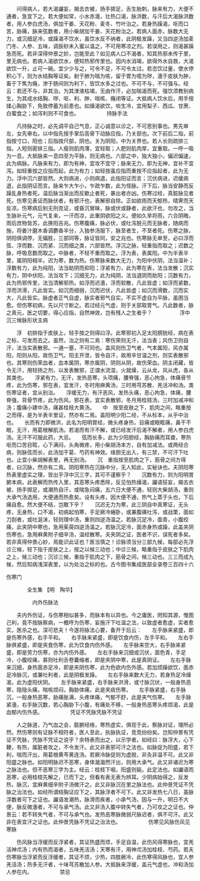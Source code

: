 <!-- { "loadSidebar": true } -->
　　问得病人，若大渴讝妄，揭去衣被，扬手掷足，舌生胎刺，脉来有力，大便不通者，急宜下之。若大便如常，小水赤濇，壮热口渴，脉洪数，与汗后大渴脉洪数者，用人参白虎汤，俱加干姜、天花粉、麦冬、竹叶治之。若身热躁渴，呕而口苦，胁痛，脉来弦数者，用小柴胡加干姜、天花粉治之。若病人面赤，脉数大无力，或沉细足冷，或躁渴不饮水，虽饮水反不纳者，此阴极发躁，又当四逆汤加麦门冬、人参、五味，调辰砂末入蜜以温之，不可用寒凉之剂。若误用之，则渴甚躁急而死。若非深得仲景之妙，岂能至此？如见病人口不渴者，知其热邪未传于里，里无病也。若病人渴欲饮水，便知热邪传里也。因内水消竭，欲得外水自救，大渴欲饮一升，止可一碗。宜少少与之，可令不足，不可令太过。若恣饮过量，使水停积心下，则为水结胸等证矣。射于肺为喘为咳，留于胃为噫为哕，濇于皮肤为肿，畜于下焦为癃，渗于肠间则为利下，皆饮水多之过也。不可不与，不可强与。经云：若还不与，非其治。为其津液枯竭，无由作汗，必加喘渴而死。强饮须教别病生，为其成水结胸、哕、呕、利、肿、喘咳、癃闭等证。大抵病人饮水后，用手按揉心胸胁下，免致停蓄为前患也。如燥渴欲饮，啖生冷，宜用梨子、西瓜、甘蔗、白蜜食之；如泻利则不可食也。
　　　　　持脉手法

　　凡持脉之时，必先调平自己气息，正心诚意以诊之，不可思别事也。男先审左，女先审右。以中指先按手掌后高骨下动脉应指，乃关部也。次下前后二指，前指按寸口，阳也；后指按尺部，阴也。关为阴阳，中为关界也。若人长则疏排三指，人短则密排三指。人瘦则肌肉薄，宜轻取；人肥则肌肉厚，宜重取。一呼一吸为一息。大抵脉来一息四至为平脉，则无病也。六部之中，独大独小，偏迟偏速，此为病脉。凡脉来有力，即为有神，宜攻不宜守；脉来无力，即为无神，宜补不宜泻。如轻重按之应指而起，此为有力；如轻按虽应指而重按不应指起者，此为无力。浮中沉六部皆然。大则病进，小则病退，此指阳证而言；沉伏病进，迟缓病退，此指阴证而言。脉来乍大乍小，乍疏乍数，此为怪脉。汗下后，脉当安静而反躁乱身热者死。温后脉当渐出而反歇止者死，暴出者亦凶。伤寒过经，真脏脉见者死。伤寒见表证而脉伏者，有邪汗也，表解邪自除。正如欲雨而天郁热，晴霁而天反凉。伤寒病后别无刑克证，或昏沉冒昧，脉或伏或静者，此欲汗也，勿攻之，当生脉补元气，元气复来，一汗而凉，此重阴欲阳之义。便如久旱将雨，六合阴晦，雨后庶物皆苏，此换阳吉兆。伤寒腹痛，脉必伏，或吐泻脱元而无脉者，随病而施，将姜汁磨木香调麝香半分，入独参汤服下，脉至者生，不至者死。伤寒之脉，阴阳俱调停，无偏胜，三部同等，脉证皆同，安之兆也。伤寒脉无单至，必曰浮而弦、浮而数、沉而紧、沉而细之类，六部皆然。浮沉之脉，轻重指而取之；迟数之脉，呼吸息数而取之。中脉者，不轻不重而取之。浮为表，表属阳。中为半表半里，属阴阳相半。迟为寒，数为热。伤寒脉来数大无力，为阳中伏阴，法当温补；浮数有力，此为纯阳，法当助阴而抑阳；浮紧有力，此为寒在表，法当发散；沉实有力，阴中伏阳，法当攻下；沉细无力，此为纯阴，法当退阴而助阳；沉数有力，此为热邪传里，法当清解邪热。如浮而迟濇，浮而软散，凡此皆虚；如浮而紧数，浮而洪滑，凡此皆实。如沉而细弱，沉而迟伏，凡此皆虚；如沉而滑数，沉而实大，凡此皆实。脉虚者正气自虚，脉实者邪气自实。不实不虚自为平脉，虽困当愈。但伤寒初病，先以尺寸断之。若过经元气虚，则于关部取胃气。凡此数者，脉之真元，医之切要，得心应指，自然神效，岂有残人之生者乎？
　　　　　浮中沉三候脉形状主病

　　浮　初排指于皮肤上，轻手按之则得曰浮。此寒邪初入足太阳膀胱经，病在表之标，可发而去之。虽然，治之则有二焉：寒伤荣则无汗，法当表；风伤卫则自汗，法当实表散邪。一通一塞，不可同也。盖风则伤卫气者，气本属阳，风亦属阳，阳则从阳，故伤卫气。阳主开泄，皆令自汗，故用辛甘温之剂，则实表散邪也。其寒则伤荣血者，血本属阴，寒亦属阴，阴则从阴，故伤荣血。阴主闭藏，皆令无汗，用轻扬之剂，以发表散邪，正谓水流湿，火就燥，云从龙，风从虎，各从其类也。　　浮紧有力，无汗，发热恶寒，头项痛，腰脊强，恶心拘急，体痛骨节疼，此为伤寒，邪在表，宜发汗，冬时用麻黄汤，三时用芎苏散、羌活冲和汤。类伤寒证者，宜从别治。　　浮缓无力，有汗恶风，发热头痛，恶心拘急，体痛，腰脊强，背骨节疼，此为伤风，邪在表，宜实表散邪，冬月用桂枝汤，三时加减冲和汤；腹痛小建中汤，痛甚桂枝大黄汤。　　中　按至皮肤之下，肌肉之间，略重按之而得，是为半表半里证，然亦有二焉。盖阳明少阳二经，不从标本，从乎中治也。　　长而有力即微洪，此名为阳明胃经，微头疼身热，目痛或眼眶痛，鼻干不眠，无汗，用葛根解肌汤。若渴而有汗不解，或已经发汗后渴不解者，用人参白虎汤。无汗不可服此药，大忌。　　弦而长多，此为少阳胆经，胸胁痛而耳聋，寒热呕而口苦目眩，心下满闷，头角微疼，用小柴胡汤本方，自有加减法。或两经合病，则脉弦而长，此汤加干葛、芍药有神效。缘胆无出入，有三禁，不可汗下吐也。止宜小柴胡解表里，再无别汤。　　沉　重指按至肌肉之下，筋骨之间方得者，曰沉脉，然亦有二焉。阴阳寒热在沉脉中分，无人知此，实秘诀也。夫阴阳寒热表里虚实之理，皆出乎浮中沉三字，其可不谨察乎？　　沉数有力，则为阳明胃腑本病，此表解而热传入里，其恶寒头疼悉除，反见怕热燥渴，讝语狂妄，揭去衣被，扬手掷足，或潮热自汗，或喘急闷痛，五六日大便不通，轻则大柴胡汤，重则大承气汤选用，大便通而热愈矣。设有头疼，因大便不通，热气上蒸于头也，下后痛自愈。然大便不结，岂敢下乎？　　沉迟无力为寒，此三阴自中真寒证，无头疼，无身热，口不渴，初病起怕寒，手足厥冷蜷卧，或兼腹痛吐泻，或战栗，面如刀刮者，或吐涎沫，轻则理中汤，重则四逆汤温之。若脉沉足冷，面青，小腹绞痛，此夹阴中寒也，急用茱萸四逆汤温之。若脉沉足冷，面赤身热或躁，此盖夹阴伤寒也，急用麻黄附子细辛汤，温经散寒。夫夹阴之证，医者不识，误死者多矣。若非真得仲景心妙，焉能识此证也？医当慎之！诊脉须当分三部九候，每部必先浮诊三候，轻下指于皮肤之上，按之以候三动也；中诊三候，略重指于皮肤之下肌肉之上，候三动也；沉诊三候，重指于肌肉之下，筋骨之间，候三动也。三三而成九候，然后知病浅深表里，以为处治之标的也。古今图书集成医部全录卷三百四十六

伤寒门

　　　　全生集 【明　陶华】

　　　　　内外伤脉法

　　夫内外伤证，与伤寒相似甚多，而脉本有以异也。今之庸医，罔知其源，惟图己利，竟不按脉察病，一概呼为伤寒，妄施汗下吐温之法，以致虚者愈虚，实者愈实，医杀之也。深可悲夫！今遂将脉法心要，备开于后云：　　左手脉来紧盛，即是伤寒外感，右手平和。　　右手脉来紧盛，即是饮食内伤，左手平和。　　左右手脉俱紧盛，即是夹食伤寒，此为饮食内伤外感。　　左手脉来空大，右手脉来紧盛，即是劳力伤寒，亦为内伤外感。　　左右手脉来沉细或沉伏，面色青，手足冷，小腹绞痛，甚则吐利舌卷囊缩者，即是夹阴中寒，此是真阴证。　　左右手脉来沉细，身热面赤足冷，即是夹阴伤寒，此为色欲内伤外感。若加烦躁欲饮，面赤足冷脉沉，或兼吐利者，此是阴极发躁。　　左右手脉来数大无力，若身热足冷燥渴，此为虚阳伏阴。　　左手脉来紧盛，右手脉来洪滑，或寸脉沉伏，一般身热恶寒，隐隐头痛，喘咳烦闷，胸胁体痛，此是夹痰伤寒。　　左手脉紧盛，右手脉沉，一般身热恶寒，胁痛胀满，头疼体痛，气郁不舒，此是夹气伤寒。　　左手脉紧濇，右手脉沉数，若心胸胁下小腹，有痛处不移，一般身热恶寒头疼烦渴，此是血郁内伤外感。
　　　　　凭证不凭脉凭脉不凭证

　　人之脉道，乃气血之会，脏腑经络，寒热虚实，俱现于此，察脉对证，理所必然。然伤寒则有证脉不相符者，医人至此，执脉执证，竞竞纷纷矣。岂知仲景有凭证不凭脉，凭脉不凭证之说乎？余特表而出之，以示学者。如经曰：脉浮大，心下鞕，有热，属脏者攻之，不令发汗。此又非表邪可汗之法也。如脉促为阳盛，若下利，喘而汗出，用葛根黄芩黄连汤。若厥冷脉促则为虚脱，非灸非温不可。此又非阳盛之脉也。如阳明脉迟不恶寒，身体濈濈然汗出，则用大承气。此又非诸迟为寒之脉法也。但不恶寒三字为主。经云：桂枝下咽，阳盛则毙。此定法也。如讝语而恶寒，必用桂枝先解之，已而下之，但看有表无表为辨耳。少阴病始得之，反发热，脉沉，宜麻黄细辛附子汤微汗之。此又非脉沉在里之脉法也。此仲景凭证不凭脉之治法也。如经所谓结胸证应下之，其脉浮者不可下。此又非发热七八日，虽脉浮数者可下之证也。讝语发潮热，脉滑而疾者，小承气汤，因与一升，明日不大便，脉反微濇者，不可与承气汤。此又非汤入腹中转失气者，乃可攻之之证也。仲景云：若不转失气者，不可与承气也。发热恶寒脉微弱尺脉迟者，俱不可汗。此又非在表宜汗之证也。此仲景凭脉不凭证之治法也。
　　　　　伤寒见风脉伤风见寒脉

　　伤风脉当浮缓而反浮紧者，其证热盛而烦，手足自温，此伤风得寒脉也，宜羌活神朮汤；内有热而渴者，五味羌活汤；天寒有汗，用神朮汤加桂枝、芍药。若夫伤寒脉当浮紧而反浮缓者，其证不烦，少热，四肢厥冷，此伤寒得风脉也，宜人参羌活汤；热多无汗者，十味芎苏散加人参。大抵脉来浮缓，盖元气虚也，冲和汤加人参在内。
　　　　　禁忌

